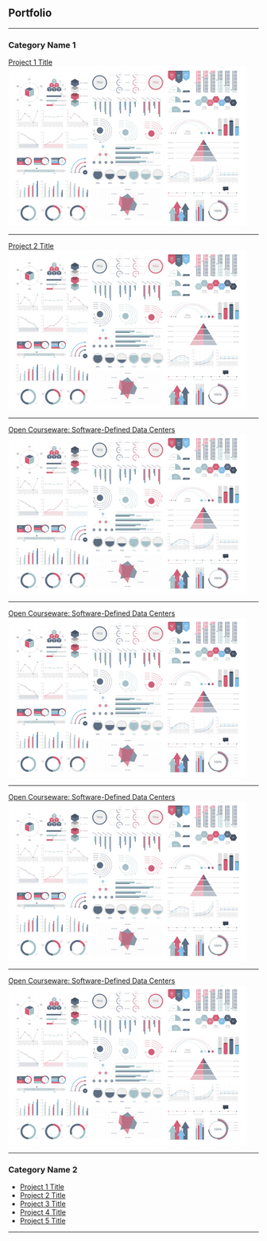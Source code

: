 ## Portfolio

---

### Category Name 1 

[Project 1 Title](/sample_page)
<img src="images/dummy_thumbnail.jpg?raw=true"/>

---
[Project 2 Title](/pdf/sample_presentation.pdf)
<img src="images/dummy_thumbnail.jpg?raw=true"/>

---
[Open Courseware: Software-Defined Data Centers](http://example.com/)
<img src="images/dummy_thumbnail.jpg?raw=true"/>

---
[Open Courseware: Software-Defined Data Centers](http://example.com/)
<img src="images/dummy_thumbnail.jpg?raw=true"/>

---
[Open Courseware: Software-Defined Data Centers](http://example.com/)
<img src="images/dummy_thumbnail.jpg?raw=true"/>

---
[Open Courseware: Software-Defined Data Centers](http://example.com/)
<img src="images/dummy_thumbnail.jpg?raw=true"/>

---

### Category Name 2

- [Project 1 Title](http://example.com/)
- [Project 2 Title](http://example.com/)
- [Project 3 Title](http://example.com/)
- [Project 4 Title](http://example.com/)
- [Project 5 Title](http://example.com/)

---